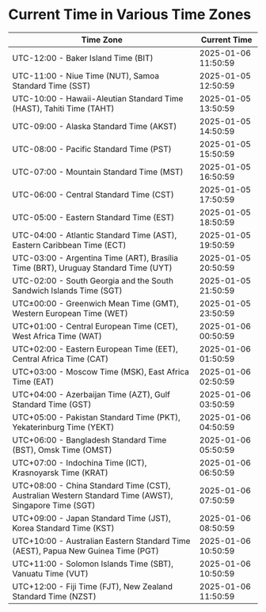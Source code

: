 # Current Time in Various Time Zones

| Time Zone | Current Time |
|-----------|--------------|
| UTC-12:00 - Baker Island Time (BIT) | 2025-01-06 11:50:59 |
| UTC-11:00 - Niue Time (NUT), Samoa Standard Time (SST) | 2025-01-05 12:50:59 |
| UTC-10:00 - Hawaii-Aleutian Standard Time (HAST), Tahiti Time (TAHT) | 2025-01-05 13:50:59 |
| UTC-09:00 - Alaska Standard Time (AKST) | 2025-01-05 14:50:59 |
| UTC-08:00 - Pacific Standard Time (PST) | 2025-01-05 15:50:59 |
| UTC-07:00 - Mountain Standard Time (MST) | 2025-01-05 16:50:59 |
| UTC-06:00 - Central Standard Time (CST) | 2025-01-05 17:50:59 |
| UTC-05:00 - Eastern Standard Time (EST) | 2025-01-05 18:50:59 |
| UTC-04:00 - Atlantic Standard Time (AST), Eastern Caribbean Time (ECT) | 2025-01-05 19:50:59 |
| UTC-03:00 - Argentina Time (ART), Brasília Time (BRT), Uruguay Standard Time (UYT) | 2025-01-05 20:50:59 |
| UTC-02:00 - South Georgia and the South Sandwich Islands Time (SGT) | 2025-01-05 21:50:59 |
| UTC±00:00 - Greenwich Mean Time (GMT), Western European Time (WET) | 2025-01-05 23:50:59 |
| UTC+01:00 - Central European Time (CET), West Africa Time (WAT) | 2025-01-06 00:50:59 |
| UTC+02:00 - Eastern European Time (EET), Central Africa Time (CAT) | 2025-01-06 01:50:59 |
| UTC+03:00 - Moscow Time (MSK), East Africa Time (EAT) | 2025-01-06 02:50:59 |
| UTC+04:00 - Azerbaijan Time (AZT), Gulf Standard Time (GST) | 2025-01-06 03:50:59 |
| UTC+05:00 - Pakistan Standard Time (PKT), Yekaterinburg Time (YEKT) | 2025-01-06 04:50:59 |
| UTC+06:00 - Bangladesh Standard Time (BST), Omsk Time (OMST) | 2025-01-06 05:50:59 |
| UTC+07:00 - Indochina Time (ICT), Krasnoyarsk Time (KRAT) | 2025-01-06 06:50:59 |
| UTC+08:00 - China Standard Time (CST), Australian Western Standard Time (AWST), Singapore Time (SGT) | 2025-01-06 07:50:59 |
| UTC+09:00 - Japan Standard Time (JST), Korea Standard Time (KST) | 2025-01-06 08:50:59 |
| UTC+10:00 - Australian Eastern Standard Time (AEST), Papua New Guinea Time (PGT) | 2025-01-06 10:50:59 |
| UTC+11:00 - Solomon Islands Time (SBT), Vanuatu Time (VUT) | 2025-01-06 10:50:59 |
| UTC+12:00 - Fiji Time (FJT), New Zealand Standard Time (NZST) | 2025-01-06 11:50:59 |

